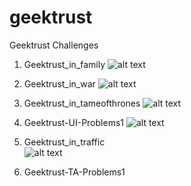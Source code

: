 # geektrust
Geektrust Challenges

1. Geektrust_in_family
![alt text](https://geektrust.sgp1.cdn.digitaloceanspaces.com/assets/images/family-tree.png)

2. Geektrust_in_war
![alt text](https://geektrust.sgp1.cdn.digitaloceanspaces.com/assets/images/the-armies.jpg)

3. Geektrust_in_tameofthrones 
![alt text](https://geektrust.sgp1.cdn.digitaloceanspaces.com/assets/images/problem-set5-southeros.png)

4. Geektrust-UI-Problems1
![alt text](https://geektrust.sgp1.cdn.digitaloceanspaces.com/assets/images/planets-vehicles.jpg)

5. Geektrust_in_traffic  
![alt text](https://geektrust.sgp1.cdn.digitaloceanspaces.com/assets/images/problem-set3-1-popup.jpg)

6. Geektrust-TA-Problems1

